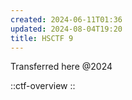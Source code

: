 ```yaml
---
created: 2024-06-11T01:36
updated: 2024-08-04T19:20
title: HSCTF 9
---
```


Transferred here @2024

::ctf-overview
::
